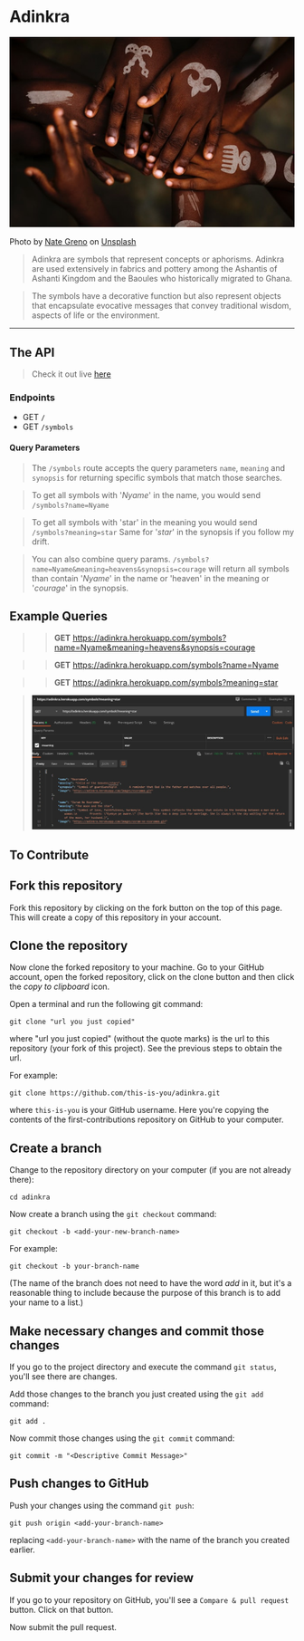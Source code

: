 # Adinkra

![Image](https://raw.githubusercontent.com/Skywalker427/adinkra/master/public/images/adinkra-sm.jpg)	

Photo by [Nate Greno](https://unsplash.com/@nategreno?utm_source=unsplash&utm_medium=referral&utm_content=creditCopyText) on [Unsplash](https://unsplash.com/s/photos/adinkra?utm_source=unsplash&utm_medium=referral&utm_content=creditCopyText)


> Adinkra are symbols that represent concepts or aphorisms. Adinkra are used extensively in fabrics and pottery among the Ashantis of Ashanti Kingdom and the Baoules who historically migrated to Ghana.

> The symbols have a decorative function but also represent objects that encapsulate evocative messages that convey traditional wisdom,  aspects of life or the environment.


---------------------------------------------------------------------------------------


## The API

> Check it out live [here](https://adinkra.herokuapp.com)

### Endpoints

- GET `/`
- GET `/symbols`

#### Query Parameters

> The `/symbols` route accepts the query parameters `name`, `meaning` and `synopsis` for returning specific symbols that match those searches.

> To get all symbols with '*Nyame*' in the name, you would send `/symbols?name=Nyame`

> To get all symbols with 'star' in the meaning you would send `/symbols?meaning=star`
> Same for '*star*' in the synopsis if you follow my drift.

> You can also combine query params. 
> `/symbols?name=Nyame&meaning=heavens&synopsis=courage` will return all symbols than contain '*Nyame*' in the name or 'heaven' in the meaning or '*courage*' in the synopsis.

## Example Queries
>> **GET** https://adinkra.herokuapp.com/symbols?name=Nyame&meaning=heavens&synopsis=courage

>> **GET** https://adinkra.herokuapp.com/symbols?name=Nyame

>> **GET** https://adinkra.herokuapp.com/symbols?meaning=star


> ![Get request](./postman.jpg?raw=true "Postman sample")


## To Contribute

## Fork this repository

Fork this repository by clicking on the fork button on the top of this page.
This will create a copy of this repository in your account.

## Clone the repository
Now clone the forked repository to your machine. Go to your GitHub account, open the forked repository, click on the clone button and then click the *copy to clipboard* icon.

Open a terminal and run the following git command:

```
git clone "url you just copied"
```
where "url you just copied" (without the quote marks) is the url to this repository (your fork of this project). See the previous steps to obtain the url.

For example:
```
git clone https://github.com/this-is-you/adinkra.git
```
where `this-is-you` is your GitHub username. Here you're copying the contents of the first-contributions repository on GitHub to your computer.

## Create a branch

Change to the repository directory on your computer (if you are not already there):

```
cd adinkra
```
Now create a branch using the `git checkout` command:
```
git checkout -b <add-your-new-branch-name>
```

For example:
```
git checkout -b your-branch-name
```
(The name of the branch does not need to have the word *add* in it, but it's a reasonable thing to include because the purpose of this branch is to add your name to a list.)

## Make necessary changes and commit those changes

If you go to the project directory and execute the command `git status`, you'll see there are changes.


Add those changes to the branch you just created using the `git add` command:

```
git add .
```

Now commit those changes using the `git commit` command:
```
git commit -m "<Descriptive Commit Message>"
```


## Push changes to GitHub

Push your changes using the command `git push`:
```
git push origin <add-your-branch-name>
```
replacing `<add-your-branch-name>` with the name of the branch you created earlier.

## Submit your changes for review

If you go to your repository on GitHub, you'll see a  `Compare & pull request` button. Click on that button.

Now submit the pull request.

